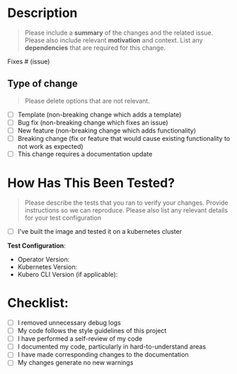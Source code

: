 # Description

> Please include a **summary** of the changes and the related issue. Please also include relevant **motivation** and context. List any **dependencies** that are required for this change.

Fixes # (issue)

## Type of change

> Please delete options that are not relevant.

- [ ] Template (non-breaking change which adds a template)
- [ ] Bug fix (non-breaking change which fixes an issue)
- [ ] New feature (non-breaking change which adds functionality)
- [ ] Breaking change (fix or feature that would cause existing functionality to not work as expected)
- [ ] This change requires a documentation update

# How Has This Been Tested?

> Please describe the tests that you ran to verify your changes. Provide instructions so we can reproduce. Please also list any relevant details for your test configuration

- [ ] I've built the image and tested it on a kubernetes cluster

**Test Configuration**:

- Operator Version:
- Kubernetes Version:
- Kubero CLI Version (if applicable):

# Checklist:

- [ ] I removed unnecessary debug logs
- [ ] My code follows the style guidelines of this project
- [ ] I have performed a self-review of my code
- [ ] I documented my code, particularly in hard-to-understand areas
- [ ] I have made corresponding changes to the documentation
- [ ] My changes generate no new warnings
<!-- - [ ] I have added tests that prove my fix is effective or that my feature works
<!-- - [ ] New and existing unit tests pass locally with my changes
<!-- - [ ] Any dependent changes have been merged and published in downstream modules -->
